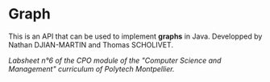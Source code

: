 # Graph

This is an API that can be used to implement **graphs** in Java. Developped by Nathan DJIAN-MARTIN and Thomas SCHOLIVET.

*Labsheet n°6 of the CPO module of the "Computer Science and Management" curriculum of Polytech Montpellier.*
